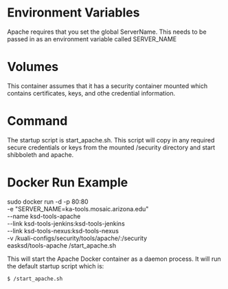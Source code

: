 # Environment Variables
Apache requires that you set the global ServerName. This needs to be passed in as an environment variable called SERVER_NAME

# Volumes
This container assumes that it has a security container mounted which contains certificates, keys, and othe credential information.

# Command

The startup script is start_apache.sh. This script will copy in any required secure credentials or keys from the mounted /security directory and start shibboleth and apache.

# Docker Run Example
sudo docker run -d -p 80:80 \
-e "SERVER_NAME=ka-tools.mosaic.arizona.edu" \
--name ksd-tools-apache \
--link ksd-tools-jenkins:ksd-tools-jenkins \
--link ksd-tools-nexus:ksd-tools-nexus \
-v /kuali-configs/security/tools/apache/:/security \
easksd/tools-apache /start_apache.sh

This will start the Apache Docker container as a daemon process. It will run the default startup script which is:
``` sh
$ /start_apache.sh
```
